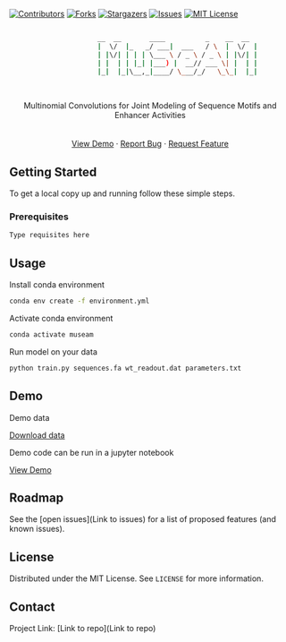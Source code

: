<!-- PROJECT SHIELDS -->
<!--
*** I'm using markdown "reference style" links for readability.
*** Reference links are enclosed in brackets [ ] instead of parentheses ( ).
*** See the bottom of this document for the declaration of the reference variables
*** for contributors-url, forks-url, etc. This is an optional, concise syntax you may use.
*** https://www.markdownguide.org/basic-syntax/#reference-style-links
-->

[![Contributors][contributors-shield]][contributors-url]
[![Forks][forks-shield]][forks-url]
[![Stargazers][stars-shield]][stars-url]
[![Issues][issues-shield]][issues-url]
[![MIT License][license-shield]][license-url]


```sh

                      __  __       ____          _    __  __ 
                      |  \/  |_   _/ ___|  ___   / \  |  \/  |
                      | |\/| | | | \___ \ / _ \ / _ \ | |\/| |
                      | |  | | |_| |___) |  __// ___ \| |  | |
                      |_|  |_|\__,_|____/ \___/_/   \_\_|  |_|                           

```

<!-- PROJECT LOGO -->

<br />

<p align="center">
  
  <a href="https://github.com/github_username/repo_name">
    
   
  </a>

  <p align="center">
     Multinomial Convolutions for Joint Modeling of Sequence Motifs and Enhancer Activities
    <br />
    <br />
    <br />
    <a href="Link to demo">View Demo</a>
    ·
    <a href="Link to repo issues">Report Bug</a>
    ·
    <a href="Link to repo issues">Request Feature</a>
  </p>
</p>


<!-- GETTING STARTED -->

## Getting Started

To get a local copy up and running follow these simple steps.

### Prerequisites

```sh
Type requisites here
```


<!-- USAGE EXAMPLES -->

## Usage

Install conda environment

```sh
conda env create -f environment.yml
```

Activate conda environment 

```sh
conda activate museam
```

Run model on your data

```sh
python train.py sequences.fa wt_readout.dat parameters.txt
```

## Demo

Demo data 

<p>
  <p>
    <a href="Link to data download">Download data</a>
  </p>
</p>

Demo code can be run in a jupyter notebook

<p>
  <p>
    <a href="Link to demo notebook">View Demo</a>
  </p>
</p>


<!-- ROADMAP -->
## Roadmap

See the [open issues](Link to issues) for a list of proposed features (and known issues).


<!-- LICENSE -->
## License

Distributed under the MIT License. See `LICENSE` for more information.


<!-- CONTACT -->
## Contact

Project Link: [Link to repo](Link to repo)



<!-- MARKDOWN LINKS & IMAGES -->
<!-- https://www.markdownguide.org/basic-syntax/#reference-style-links -->
[contributors-shield]: https://img.shields.io/github/contributors/franciscogrisanti/Simple_Python_Template.svg?style=flat-square
[contributors-url]: https://github.com/minjunp/MuSeAM/graphs/contributors
[forks-shield]: https://img.shields.io/github/forks/franciscogrisanti/Simple_Python_Template.svg?style=flat-square
[forks-url]: https://github.com/franciscogrisanti/Simple_Python_Template/network/members
[stars-shield]: https://img.shields.io/github/stars/franciscogrisanti/Simple_Python_Template.svg?style=flat-square
[stars-url]: https://github.com/franciscogrisanti/Simple_Python_Template/stargazers
[issues-shield]: https://img.shields.io/github/issues/sameelab/Simple_Python_Template.svg?style=flat-square
[issues-url]: https://github.com/franciscogrisanti/Simple_Python_Template/issues
[license-shield]: https://img.shields.io/github/license/sameelab/Simple_Python_Template.svg?style=flat-square
[license-url]: https://github.com/franciscogrisanti/Simple_Python_Template/blob/master/LICENSE.txt
